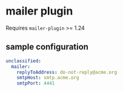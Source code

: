 # mailer plugin

Requires `mailer-plugin` >= 1.24

## sample configuration

```yaml
unclassified:
  mailer:
    replyToAddress: do-not-reply@acme.org
    smtpHost: smtp.acme.org
    smtpPort: 4441
```